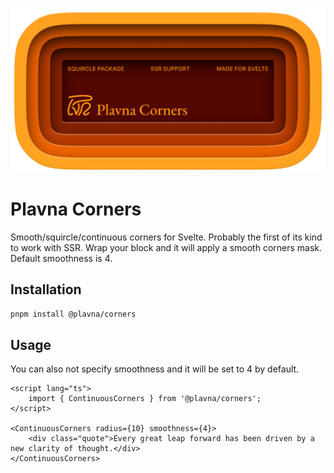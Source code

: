 ![Preview](./preview.png)

# Plavna Corners

Smooth/squircle/continuous corners for Svelte. Probably the first of its kind to work with SSR. Wrap your block and it will apply a smooth corners mask. Default smoothness is 4.

## Installation

```bash
pnpm install @plavna/corners
```

## Usage

You can also not specify smoothness and it will be set to 4 by default.

```svelte
<script lang="ts">
	import { ContinuousCorners } from '@plavna/corners';
</script>

<ContinuousCorners radius={10} smoothness={4}>
	<div class="quote">Every great leap forward has been driven by a new clarity of thought.</div>
</ContinuousCorners>
```
